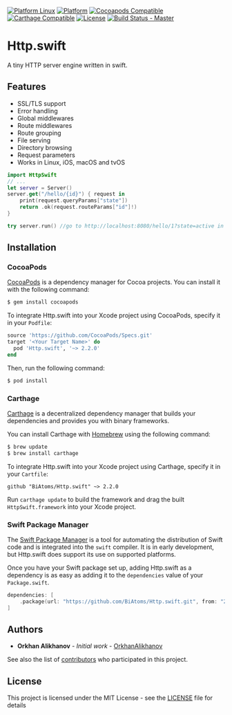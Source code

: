 [![Platform Linux](https://img.shields.io/badge/platform-linux-brightgreen.svg)](#)
[![Platform](https://img.shields.io/cocoapods/p/Http.swift.svg?style=flat)](https://github.com/BiAtoms/Http.swift)
[![Cocoapods Compatible](https://img.shields.io/cocoapods/v/Http.swift.svg)](https://cocoapods.org/pods/Http.swift)
[![Carthage Compatible](https://img.shields.io/badge/carthage-compatible-brightgreen.svg?style=flat)](https://github.com/Carthage/Carthage)
[![License](https://img.shields.io/github/license/BiAtoms/Http.swift.svg)](https://github.com/BiAtoms/Http.swift/blob/master/LICENSE)
[![Build Status - Master](https://travis-ci.org/BiAtoms/Http.swift.svg?branch=master)](https://travis-ci.org/BiAtoms/Http.swift)


# Http.swift

A tiny HTTP server engine written in swift.

## Features
* SSL/TLS support
* Error handling
* Global middlewares
* Route middlewares
* Route grouping
* File serving
* Directory browsing
* Request parameters
* Works in Linux, iOS, macOS and tvOS

```swift
import HttpSwift
// ...
let server = Server()
server.get("/hello/{id}") { request in
    print(request.queryParams["state"])
    return .ok(request.routeParams["id"]!) 
}

try server.run() //go to http://localhost:8080/hello/1?state=active in the browser
```

## Installation

### CocoaPods

[CocoaPods](http://cocoapods.org) is a dependency manager for Cocoa projects. You can install it with the following command:

```bash
$ gem install cocoapods
```

To integrate Http.swift into your Xcode project using CocoaPods, specify it in your `Podfile`:

```ruby
source 'https://github.com/CocoaPods/Specs.git'
target '<Your Target Name>' do
  pod 'Http.swift', '~> 2.2.0'
end
```

Then, run the following command:

```bash
$ pod install
```

### Carthage

[Carthage](https://github.com/Carthage/Carthage) is a decentralized dependency manager that builds your dependencies and provides you with binary frameworks.

You can install Carthage with [Homebrew](http://brew.sh/) using the following command:

```bash
$ brew update
$ brew install carthage
```

To integrate Http.swift into your Xcode project using Carthage, specify it in your `Cartfile`:

```ogdl
github "BiAtoms/Http.swift" ~> 2.2.0
```

Run `carthage update` to build the framework and drag the built `HttpSwift.framework` into your Xcode project.

### Swift Package Manager

The [Swift Package Manager](https://swift.org/package-manager/) is a tool for automating the distribution of Swift code and is integrated into the `swift` compiler. It is in early development, but Http.swift does support its use on supported platforms. 

Once you have your Swift package set up, adding Http.swift as a dependency is as easy as adding it to the `dependencies` value of your `Package.swift`.

```swift
dependencies: [
    .package(url: "https://github.com/BiAtoms/Http.swift.git", from: "2.2.0")
]
```

## Authors

* **Orkhan Alikhanov** - *Initial work* - [OrkhanAlikhanov](https://github.com/OrkhanAlikhanov)

See also the list of [contributors](https://github.com/BiAtoms/Http.swift/contributors) who participated in this project.

## License

This project is licensed under the MIT License - see the [LICENSE](https://github.com/BiAtoms/Http.swift/blob/master/LICENSE) file for details
